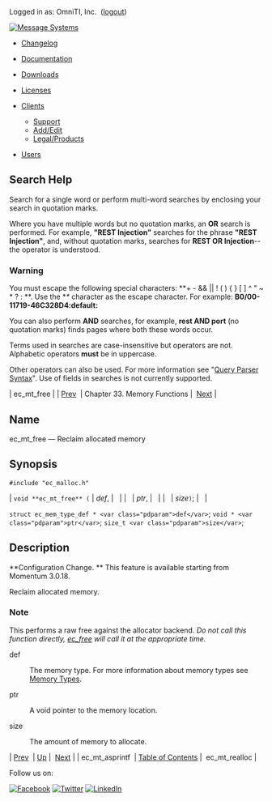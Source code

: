 Logged in as: OmniTI, Inc.  ([logout](https://support.messagesystems.com/logout.php))

[![Message Systems](https://support.messagesystems.com/images/ms-white205.png)](https://support.messagesystems.com/start.php) 

*   [Changelog](https://support.messagesystems.com/start.php?show=changelog)
*   [Documentation](https://support.messagesystems.com/docs/)
*   [Downloads](https://support.messagesystems.com/start.php)

*   [Licenses](https://support.messagesystems.com/license_summary.php)
*   <a href="">Clients</a>
    *   [Support](https://support.messagesystems.com/cs.php)
    *   [Add/Edit](https://support.messagesystems.com/edit_client.php)
    *   [Legal/Products](https://support.messagesystems.com/edit_products.php)
*   [Users](https://support.messagesystems.com/edit_customer.php)

## Search Help

Search for a single word or perform multi-word searches by enclosing your search in quotation marks.

Where you have multiple words but no quotation marks, an **OR** search is performed. For example, **"REST Injection"** searches for the phrase **"REST Injection"**, and, without quotation marks, searches for **REST OR Injection**--the operator is understood.

### Warning

You must escape the following special characters: **+ - && || ! ( ) { } [ ] ^ " ~ * ? : \**. Use the **\** character as the escape character. For example: **B0/00-11719-46C328D4\:default\:**

You can also perform **AND** searches, for example, **rest AND port** (no quotation marks) finds pages where both these words occur.

Terms used in searches are case-insensitive but operators are not. Alphabetic operators **must** be in uppercase.

Other operators can also be used. For more information see "[Query Parser Syntax](https://lucene.apache.org/core/old_versioned_docs/versions/3_0_0/queryparsersyntax.html)". Use of fields in searches is not currently supported.

| ec_mt_free |
| [Prev](apis.ec_mt_asprintf.php)  | Chapter 33. Memory Functions |  [Next](apis.ec_mt_realloc.php) |

<a name="apis.ec_mt_free"></a>
## Name

ec_mt_free — Reclaim allocated memory

## Synopsis

`#include "ec_malloc.h"`

| `void **ec_mt_free** (` | <var class="pdparam">def</var>, |   |
|   | <var class="pdparam">ptr</var>, |   |
|   | <var class="pdparam">size</var>`)`; |   |

`struct ec_mem_type_def * <var class="pdparam">def</var>`;
`void * <var class="pdparam">ptr</var>`;
`size_t <var class="pdparam">size</var>`;<a name="idp27482576"></a>
## Description

**Configuration Change. ** This feature is available starting from Momentum 3.0.18.

Reclaim allocated memory.

### Note

This performs a raw free against the allocator backend. *Do not call this function directly, [ec_free](apis.ec_free.php "ec_free") will call it at the appropriate time.* 

<dl class="variablelist">

<dt>def</dt>

<dd>

The memory type. For more information about memory types see [Memory Types](arch.primary.apis.php#arch.memory.types "1.3.6.1. Memory Types").

</dd>

<dt>ptr</dt>

<dd>

A void pointer to the memory location.

</dd>

<dt>size</dt>

<dd>

The amount of memory to allocate.

</dd>

</dl>

| [Prev](apis.ec_mt_asprintf.php)  | [Up](memory.php) |  [Next](apis.ec_mt_realloc.php) |
| ec_mt_asprintf  | [Table of Contents](index.php) |  ec_mt_realloc |

Follow us on:

[![Facebook](https://support.messagesystems.com/images/icon-facebook.png)](http://www.facebook.com/messagesystems) [![Twitter](https://support.messagesystems.com/images/icon-twitter.png)](http://twitter.com/#!/MessageSystems) [![LinkedIn](https://support.messagesystems.com/images/icon-linkedin.png)](http://www.linkedin.com/company/message-systems)
